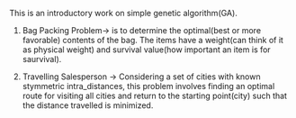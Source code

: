 This is an introductory work on simple genetic algorithm(GA).
1. Bag Packing Problem-> is to determine the optimal(best or more favorable) contents of the bag. The items have a weight(can think of it as physical weight) and survival value(how important an item is for saurvival).

2. Travelling Salesperson -> Considering a set of cities with known stymmetric intra_distances, this problem involves finding an optimal route for visiting all cities and return to the starting point(city) such that the distance travelled is minimized. 

